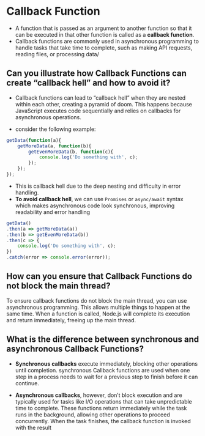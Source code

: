 # Callback Function 
- A function that is passed as an argument to another function so that it can be executed in that other function is called as a **callback function**.
- Callback functions are commonly used in asynchronous programming to handle tasks that take time to complete, such as making API requests, reading files, or processing data/

## Can you illustrate how Callback Functions can create “callback hell” and how to avoid it?
- Callback functions can lead to “callback hell” when they are nested within each other, creating a pyramid of doom. This happens because JavaScript executes code sequentially and relies on callbacks for asynchronous operations.

- consider the following example: 
```javascript
getData(function(a){
    getMoreData(a, function(b){
        getEvenMoreData(b, function(c){ 
            console.log('Do something with', c);
        });
    });
});
```

- This is callback hell due to the deep nesting and difficulty in error handling.
- **To avoid callback hell**, we can use `Promises` or `async/await` syntax which makes asynchronous code look synchronous, improving readability and error handling

```javascript
getData()
.then(a => getMoreData(a))
.then(b => getEvenMoreData(b))
.then(c => {
    console.log('Do something with', c);
})
.catch(error => console.error(error));

```


## How can you ensure that Callback Functions do not block the main thread?
To ensure callback functions do not block the main thread, you can use asynchronous programming. This allows multiple things to happen at the same time. When a function is called, Node.js will complete its execution and return immediately, freeing up the main thread.

## What is the difference between synchronous and asynchronous Callback Functions?
- **Synchronous callbacks** execute immediately, blocking other operations until completion. synchronous Callback functions are used when one step in a process needs to wait for a previous step to finish before it can continue.

- **Asynchronous callbacks**, however, don’t block execution and are typically used for tasks like I/O operations that can take unpredictable time to complete. These functions return immediately while the task runs in the background, allowing other operations to proceed concurrently. When the task finishes, the callback function is invoked with the result
